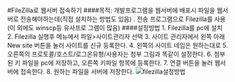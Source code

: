 #FileZilla로 웹서버 접속하기
####목적:  개발프로그램을 웹서버에 배포시 파일을 웹서버로 전송해야하는데(직접 설치하는 방법도 있음) . 전송 프로그램으로 Filezilla를 사용(이 외에도 winscp등 유사프로 그램이 많음)
####설정방법
        1. Filezilla를 pc에 설치
        2. Filezilla 실행후 메뉴에서 파일>사이트관리자 선택
        3. 사이트 관리자에서  왼쪽 아래 New site 버튼을 눌러 사이트를 신규 등록한다.
        4. 왼쪽의 사이트 네임은 원하는대로
        5.  오른쪽의 프로토콜/호스트/로그온유형/사용자는 첨부 그림과 똑같이 설정한다.
        6.  첨부된 키 파일을 pc에 저장하고, 오른쪽 키파일 항목에 등록한다.
        7. 연결 버튼을 눌러 웹서버에 접속한다.
        8. 원하는 파일을 서버에 저장한다.
![filezilla설정방법](C:\Users\byun\Documents\Git-Saeamus\img\filezilla설정방법.png)
